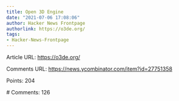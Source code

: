 ```yaml
---
title: Open 3D Engine
date: "2021-07-06 17:08:06"
author: Hacker News Frontpage
authorlink: https://o3de.org/
tags:
- Hacker-News-Frontpage
---
```


<p>Article URL: <a href="https://o3de.org/">https://o3de.org/</a></p>
<p>Comments URL: <a href="https://news.ycombinator.com/item?id=27751358">https://news.ycombinator.com/item?id=27751358</a></p>
<p>Points: 204</p>
<p># Comments: 126</p>
